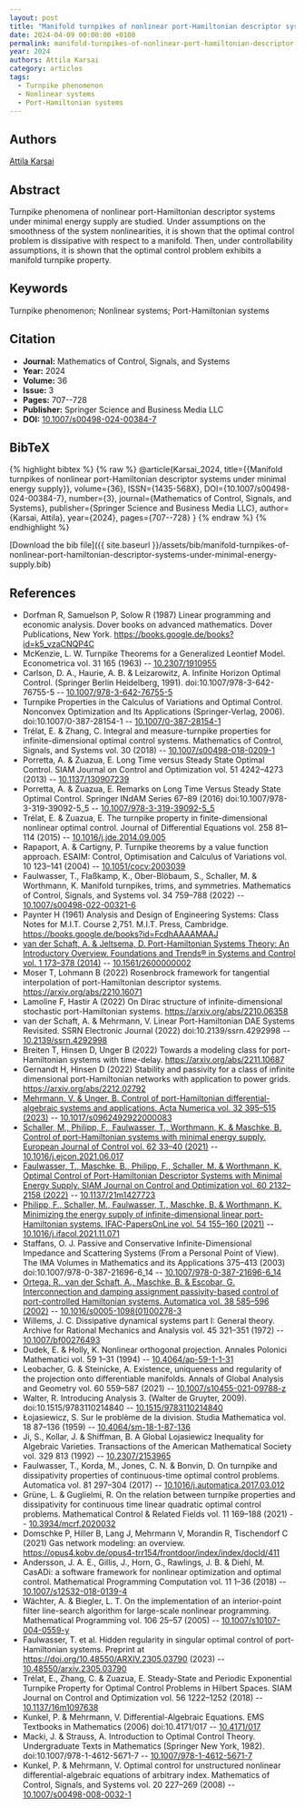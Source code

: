 ```yaml
---
layout: post
title: "Manifold turnpikes of nonlinear port-Hamiltonian descriptor systems under minimal energy supply"
date: 2024-04-09 00:00:00 +0100
permalink: manifold-turnpikes-of-nonlinear-port-hamiltonian-descriptor-systems-under-minimal-energy-supply
year: 2024
authors: Attila Karsai
category: articles
tags:
  - Turnpike phenomenon
  - Nonlinear systems
  - Port-Hamiltonian systems
---
```

 
## Authors
[Attila Karsai](authors/attila-karsai)
 
## Abstract
Turnpike phenomena of nonlinear port-Hamiltonian descriptor systems under minimal energy supply are studied. Under assumptions on the smoothness of the system nonlinearities, it is shown that the optimal control problem is dissipative with respect to a manifold. Then, under controllability assumptions, it is shown that the optimal control problem exhibits a manifold turnpike property.
 
## Keywords
Turnpike phenomenon; Nonlinear systems; Port-Hamiltonian systems
 
## Citation
- **Journal:** Mathematics of Control, Signals, and Systems
- **Year:** 2024
- **Volume:** 36
- **Issue:** 3
- **Pages:** 707--728
- **Publisher:** Springer Science and Business Media LLC
- **DOI:** [10.1007/s00498-024-00384-7](https://doi.org/10.1007/s00498-024-00384-7)
 
## BibTeX
{% highlight bibtex %}
{% raw %}
@article{Karsai_2024,
  title={{Manifold turnpikes of nonlinear port-Hamiltonian descriptor systems under minimal energy supply}},
  volume={36},
  ISSN={1435-568X},
  DOI={10.1007/s00498-024-00384-7},
  number={3},
  journal={Mathematics of Control, Signals, and Systems},
  publisher={Springer Science and Business Media LLC},
  author={Karsai, Attila},
  year={2024},
  pages={707--728}
}
{% endraw %}
{% endhighlight %}
 
[Download the bib file]({{ site.baseurl }}/assets/bib/manifold-turnpikes-of-nonlinear-port-hamiltonian-descriptor-systems-under-minimal-energy-supply.bib)
 
## References
- Dorfman R, Samuelson P, Solow R (1987) Linear programming and economic analysis. Dover books on advanced mathematics. Dover Publications, New York. https://books.google.de/books?id=k5_vzaCNQP4C
- McKenzie, L. W. Turnpike Theorems for a Generalized Leontief Model. Econometrica vol. 31 165 (1963) -- [10.2307/1910955](https://doi.org/10.2307/1910955)
- Carlson, D. A., Haurie, A. B. & Leizarowitz, A. Infinite Horizon Optimal Control. (Springer Berlin Heidelberg, 1991). doi:10.1007/978-3-642-76755-5 -- [10.1007/978-3-642-76755-5](https://doi.org/10.1007/978-3-642-76755-5)
- Turnpike Properties in the Calculus of Variations and Optimal Control. Nonconvex Optimization and Its Applications (Springer-Verlag, 2006). doi:10.1007/0-387-28154-1 -- [10.1007/0-387-28154-1](https://doi.org/10.1007/0-387-28154-1)
- Trélat, E. & Zhang, C. Integral and measure-turnpike properties for infinite-dimensional optimal control systems. Mathematics of Control, Signals, and Systems vol. 30 (2018) -- [10.1007/s00498-018-0209-1](https://doi.org/10.1007/s00498-018-0209-1)
- Porretta, A. & Zuazua, E. Long Time versus Steady State Optimal Control. SIAM Journal on Control and Optimization vol. 51 4242–4273 (2013) -- [10.1137/130907239](https://doi.org/10.1137/130907239)
- Porretta, A. & Zuazua, E. Remarks on Long Time Versus Steady State Optimal Control. Springer INdAM Series 67–89 (2016) doi:10.1007/978-3-319-39092-5_5 -- [10.1007/978-3-319-39092-5_5](https://doi.org/10.1007/978-3-319-39092-5_5)
- Trélat, E. & Zuazua, E. The turnpike property in finite-dimensional nonlinear optimal control. Journal of Differential Equations vol. 258 81–114 (2015) -- [10.1016/j.jde.2014.09.005](https://doi.org/10.1016/j.jde.2014.09.005)
- Rapaport, A. & Cartigny, P. Turnpike theorems by a value function approach. ESAIM: Control, Optimisation and Calculus of Variations vol. 10 123–141 (2004) -- [10.1051/cocv:2003039](https://doi.org/10.1051/cocv:2003039)
- Faulwasser, T., Flaßkamp, K., Ober-Blöbaum, S., Schaller, M. & Worthmann, K. Manifold turnpikes, trims, and symmetries. Mathematics of Control, Signals, and Systems vol. 34 759–788 (2022) -- [10.1007/s00498-022-00321-6](https://doi.org/10.1007/s00498-022-00321-6)
- Paynter H (1961) Analysis and Design of Engineering Systems: Class Notes for M.I.T. Course 2,751. M.I.T. Press, Cambridge. https://books.google.de/books?id=FcdhAAAAMAAJ
- [van der Schaft, A. & Jeltsema, D. Port-Hamiltonian Systems Theory: An Introductory Overview. Foundations and Trends® in Systems and Control vol. 1 173–378 (2014)](port-hamiltonian-systems-theory-an-introductory-overview) -- [10.1561/2600000002](https://doi.org/10.1561/2600000002)
- Moser T, Lohmann B (2022) Rosenbrock framework for tangential interpolation of port-Hamiltonian descriptor systems. https://arxiv.org/abs/2210.16071
- Lamoline F, Hastir A (2022) On Dirac structure of infinite-dimensional stochastic port-Hamiltonian systems. https://arxiv.org/abs/2210.06358
- van der Schaft, A. & Mehrmann, V. Linear Port-Hamiltonian DAE Systems Revisited. SSRN Electronic Journal (2022) doi:10.2139/ssrn.4292998 -- [10.2139/ssrn.4292998](https://doi.org/10.2139/ssrn.4292998)
- Breiten T, Hinsen D, Unger B (2022) Towards a modeling class for port-Hamiltonian systems with time-delay. https://arxiv.org/abs/2211.10687
- Gernandt H, Hinsen D (2022) Stability and passivity for a class of infinite dimensional port-Hamiltonian networks with application to power grids. https://arxiv.org/abs/2212.02792
- [Mehrmann, V. & Unger, B. Control of port-Hamiltonian differential-algebraic systems and applications. Acta Numerica vol. 32 395–515 (2023)](control-of-port-hamiltonian-differential-algebraic-systems-and-applications) -- [10.1017/s0962492922000083](https://doi.org/10.1017/s0962492922000083)
- [Schaller, M., Philipp, F., Faulwasser, T., Worthmann, K. & Maschke, B. Control of port-Hamiltonian systems with minimal energy supply. European Journal of Control vol. 62 33–40 (2021)](control-of-port-hamiltonian-systems-with-minimal-energy-supply) -- [10.1016/j.ejcon.2021.06.017](https://doi.org/10.1016/j.ejcon.2021.06.017)
- [Faulwasser, T., Maschke, B., Philipp, F., Schaller, M. & Worthmann, K. Optimal Control of Port-Hamiltonian Descriptor Systems with Minimal Energy Supply. SIAM Journal on Control and Optimization vol. 60 2132–2158 (2022)](optimal-control-of-port-hamiltonian-descriptor-systems-with-minimal-energy-supply) -- [10.1137/21m1427723](https://doi.org/10.1137/21m1427723)
- [Philipp, F., Schaller, M., Faulwasser, T., Maschke, B. & Worthmann, K. Minimizing the energy supply of infinite-dimensional linear port-Hamiltonian systems. IFAC-PapersOnLine vol. 54 155–160 (2021)](minimizing-the-energy-supply-of-infinite-dimensional-linear-port-hamiltonian-systems) -- [10.1016/j.ifacol.2021.11.071](https://doi.org/10.1016/j.ifacol.2021.11.071)
- Staffans, O. J. Passive and Conservative Infinite-Dimensional Impedance and Scattering Systems (From a Personal Point of View). The IMA Volumes in Mathematics and its Applications 375–413 (2003) doi:10.1007/978-0-387-21696-6_14 -- [10.1007/978-0-387-21696-6_14](https://doi.org/10.1007/978-0-387-21696-6_14)
- [Ortega, R., van der Schaft, A., Maschke, B. & Escobar, G. Interconnection and damping assignment passivity-based control of port-controlled Hamiltonian systems. Automatica vol. 38 585–596 (2002)](interconnection-and-damping-assignment-passivity-based-control-of-port-controlled-hamiltonian-systems) -- [10.1016/s0005-1098(01)00278-3](https://doi.org/10.1016/s0005-1098(01)00278-3)
- Willems, J. C. Dissipative dynamical systems part I: General theory. Archive for Rational Mechanics and Analysis vol. 45 321–351 (1972) -- [10.1007/bf00276493](https://doi.org/10.1007/bf00276493)
- Dudek, E. & Holly, K. Nonlinear orthogonal projection. Annales Polonici Mathematici vol. 59 1–31 (1994) -- [10.4064/ap-59-1-1-31](https://doi.org/10.4064/ap-59-1-1-31)
- Leobacher, G. & Steinicke, A. Existence, uniqueness and regularity of the projection onto differentiable manifolds. Annals of Global Analysis and Geometry vol. 60 559–587 (2021) -- [10.1007/s10455-021-09788-z](https://doi.org/10.1007/s10455-021-09788-z)
- Walter, R. Introducing Analysis 3. (Walter de Gruyter, 2009). doi:10.1515/9783110214840 -- [10.1515/9783110214840](https://doi.org/10.1515/9783110214840)
- Łojasiewicz, S. Sur le problème de la division. Studia Mathematica vol. 18 87–136 (1959) -- [10.4064/sm-18-1-87-136](https://doi.org/10.4064/sm-18-1-87-136)
- Ji, S., Kollar, J. & Shiffman, B. A Global Lojasiewicz Inequality for Algebraic Varieties. Transactions of the American Mathematical Society vol. 329 813 (1992) -- [10.2307/2153965](https://doi.org/10.2307/2153965)
- Faulwasser, T., Korda, M., Jones, C. N. & Bonvin, D. On turnpike and dissipativity properties of continuous-time optimal control problems. Automatica vol. 81 297–304 (2017) -- [10.1016/j.automatica.2017.03.012](https://doi.org/10.1016/j.automatica.2017.03.012)
- Grüne, L. & Guglielmi, R. On the relation between turnpike properties and dissipativity for continuous time linear quadratic optimal control problems. Mathematical Control &amp; Related Fields vol. 11 169–188 (2021) -- [10.3934/mcrf.2020032](https://doi.org/10.3934/mcrf.2020032)
- Domschke P, Hiller B, Lang J, Mehrmann V, Morandin R, Tischendorf C (2021) Gas network modeling: an overview. https://opus4.kobv.de/opus4-trr154/frontdoor/index/index/docId/411
- Andersson, J. A. E., Gillis, J., Horn, G., Rawlings, J. B. & Diehl, M. CasADi: a software framework for nonlinear optimization and optimal control. Mathematical Programming Computation vol. 11 1–36 (2018) -- [10.1007/s12532-018-0139-4](https://doi.org/10.1007/s12532-018-0139-4)
- Wächter, A. & Biegler, L. T. On the implementation of an interior-point filter line-search algorithm for large-scale nonlinear programming. Mathematical Programming vol. 106 25–57 (2005) -- [10.1007/s10107-004-0559-y](https://doi.org/10.1007/s10107-004-0559-y)
- Faulwasser, T. et al. Hidden regularity in singular optimal control of port-Hamiltonian systems. Preprint at https://doi.org/10.48550/ARXIV.2305.03790 (2023) -- [10.48550/arxiv.2305.03790](https://doi.org/10.48550/arxiv.2305.03790)
- Trélat, E., Zhang, C. & Zuazua, E. Steady-State and Periodic Exponential Turnpike Property for Optimal Control Problems in Hilbert Spaces. SIAM Journal on Control and Optimization vol. 56 1222–1252 (2018) -- [10.1137/16m1097638](https://doi.org/10.1137/16m1097638)
- Kunkel, P. & Mehrmann, V. Differential-Algebraic Equations. EMS Textbooks in Mathematics (2006) doi:10.4171/017 -- [10.4171/017](https://doi.org/10.4171/017)
- Macki, J. & Strauss, A. Introduction to Optimal Control Theory. Undergraduate Texts in Mathematics (Springer New York, 1982). doi:10.1007/978-1-4612-5671-7 -- [10.1007/978-1-4612-5671-7](https://doi.org/10.1007/978-1-4612-5671-7)
- Kunkel, P. & Mehrmann, V. Optimal control for unstructured nonlinear differential-algebraic equations of arbitrary index. Mathematics of Control, Signals, and Systems vol. 20 227–269 (2008) -- [10.1007/s00498-008-0032-1](https://doi.org/10.1007/s00498-008-0032-1)


